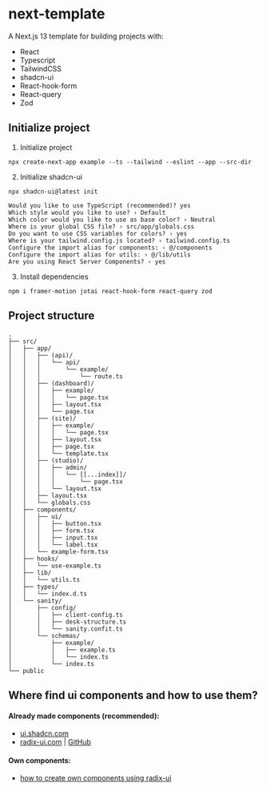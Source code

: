 
# next-template

A Next.js 13 template for building projects with:

- React
- Typescript
- TailwindCSS
- shadcn-ui
- React-hook-form
- React-query
- Zod

## Initialize project

1.  Initialize project
```
npx create-next-app example --ts --tailwind --eslint --app --src-dir 
```

2. Initialize shadcn-ui
```
npx shadcn-ui@latest init
```

```
Would you like to use TypeScript (recommended)? yes
Which style would you like to use? › Default
Which color would you like to use as base color? › Neutral
Where is your global CSS file? › src/app/globals.css
Do you want to use CSS variables for colors? › yes
Where is your tailwind.config.js located? › tailwind.config.ts
Configure the import alias for components: › @/components
Configure the import alias for utils: › @/lib/utils
Are you using React Server Components? › yes

```

3. Install dependencies
```
npm i framer-motion jotai react-hook-form react-query zod
```

## Project structure

```
.
├── src/
│   ├── app/
│   │   ├── (api)/
│   │   │   └── api/
│   │   │       └── example/
│   │   │           └── route.ts
│   │   ├── (dashboard)/
│   │   │   ├── example/
│   │   │   │   └── page.tsx
│   │   │   ├── layout.tsx
│   │   │   └── page.tsx
│   │   ├── (site)/
│   │   │   ├── example/
│   │   │   │   └── page.tsx
│   │   │   ├── layout.tsx
│   │   │   ├── page.tsx
│   │   │   └── template.tsx
│   │   ├── (studio)/
│   │   │   ├── admin/
│   │   │   │   └── [[...index]]/
│   │   │   │       └── page.tsx
│   │   │   └── layout.tsx
│   │   ├── layout.tsx
│   │   └── globals.css
│   ├── components/
│   │   ├── ui/
│   │   │   ├── button.tsx
│   │   │   ├── form.tsx
│   │   │   ├── input.tsx
│   │   │   └── label.tsx
│   │   └── example-form.tsx
│   ├── hooks/
│   │   └── use-example.ts
│   ├── lib/
│   │   └── utils.ts
│   ├── types/
│   │   └── index.d.ts
│   └── sanity/
│       ├── config/
│       │   ├── client-config.ts
│       │   ├── desk-structure.ts
│       │   └── sanity.confit.ts
│       └── schemas/
│           ├── example/
│           │   ├── example.ts
│           │   └── index.ts
│           └── index.ts
└── public
```

## Where find ui components and how to use them?

#### Already made components (recommended):
- [ui.shadcn.com](https://ui.shadcn.com/docs/components)
- [radix-ui.com]([https://www.radix-ui.com/themes/docs/components](https://www.radix-ui.com/themes/docs/overview/getting-started)) | [GitHub](https://github.com/radix-ui/themes/tree/main/packages/radix-ui-themes/src/components)

#### Own components:
- [how to create own components using radix-ui](https://www.freecodecamp.org/news/unstyled-ui-components-for-front-end-developers#sample-code-from-radix-)
